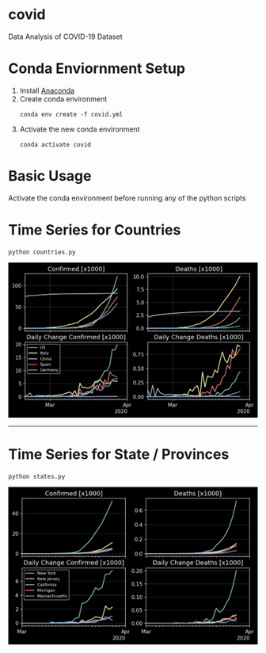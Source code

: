 # covid
Data Analysis of COVID-19 Dataset

# Conda Enviornment Setup

1. Install [Anaconda](https://www.anaconda.com/)
2. Create conda environment
    ```
   conda env create -f covid.yml
   ```
3. Activate the new conda environment
    ```
   conda activate covid
   ```

# Basic Usage
Activate the conda environment before running any of the python scripts

# Time Series for Countries

```
python countries.py
```

![](fig/countries.png)

---

# Time Series for State / Provinces

```
python states.py
```

![](fig/states.png)
